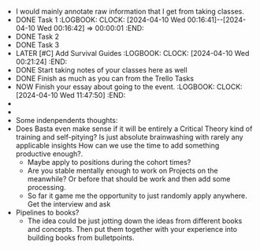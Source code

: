 - I would mainly annotate raw information that I get from taking classes.
- DONE Task 1
  :LOGBOOK:
  CLOCK: [2024-04-10 Wed 00:16:41]--[2024-04-10 Wed 00:16:42] =>  00:00:01
  :END:
- DONE Task 2
- DONE Task 3
- LATER [#C] Add Survival Guides
  :LOGBOOK:
  CLOCK: [2024-04-10 Wed 00:21:24]
  :END:
- DONE Start taking notes of your classes here as well
- DONE Finish as much as you can from the Trello Tasks
- NOW Finish your essay about going to the event.
  :LOGBOOK:
  CLOCK: [2024-04-10 Wed 11:47:50]
  :END:
-
-
- Some indenpendents thoughts:
- Does Basta even make sense if it will be entirely a Critical Theory kind of training and self-pitying? Is just absolute brainwashing with rarely any applicable insights How can we use the time to add something productive enough?.
	- Maybe apply to positions during the cohort times?
	- Are you stable mentally enough to work on Projects on the meanwhile? Or before that should be work and then add some processing.
	- So far it game me the opportunity to just randomly apply anywhere. Get the interview and ask
- Pipelines to books?
	- The idea could be just jotting down the ideas from different books and concepts. Then put them together with your experience into building books from bulletpoints.